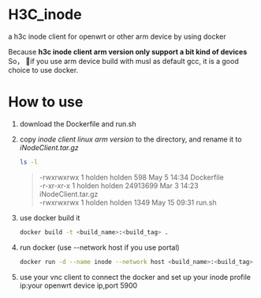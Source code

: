 # H3C_inode
a h3c inode client for openwrt or other arm device by using docker 

Because **h3c inode client arm version only support a bit kind of devices** So，
🙂if you use arm device build with musl as default gcc, it is a good choice to use docker.

# How to use
1. download the Dockerfile and run.sh
2. copy *inode client linux arm version* to the directory, and rename it to *iNodeClient.tar.gz*
   ```bash
   ls -l
   ```
   > -rwxrwxrwx 1 holden holden      598 May  5 14:34  Dockerfile  
   > -r-xr-xr-x 1 holden holden 24913699 Mar  3 14:23  iNodeClient.tar.gz  
   > -rwxrwxrwx 1 holden holden     1349 May 15 09:31  run.sh

3. use docker build it
   ```bash
   docker build -t <build_name>:<build_tag> .
   ```
4. run docker (use --network host if you use portal)
   ```bash
   docker run -d --name inode --network host <build_name>:<build_tag> /bin/bash /iNode/run.sh
   ```
5. use your vnc client to connect the docker and set up your inode profile
   ip:your openwrt device ip,port 5900
